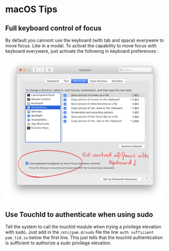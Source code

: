 # macOS Tips

## Full keyboard control of focus

By default you cannont use the keyboard (with tab and space) everywere to move focus. Like in a modal.
To activat the capability to move focus with keyboard everywere, just activate the following in keyboard preferences :

![Keyboard preferences](./full_keyboard_focus_control.png)

## Use TouchId to authenticate when using sudo

Tell the system to call the touchId module when trying a privilege elevation with sudo.
Just add in the `/etc/pam.d/sudo` file the line `auth sufficient pam_tid.so` below the first line. This just tells that the touchId authentication is sufficient to authorize a sudo privilege elevation.
